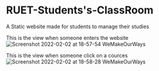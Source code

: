# RUET-Students's-ClassRoom
A Static website made for students to manage their studies

This is the view when someone enters the website
![Screenshot 2022-02-02 at 18-57-54 WeMakeOurWays](https://user-images.githubusercontent.com/73699852/152158731-909399f4-6ca2-4879-ab47-26f82b9d844b.png)

This is the view when someone click on a cources
![Screenshot 2022-02-02 at 18-58-28 WeMakeOurWays](https://user-images.githubusercontent.com/73699852/152158713-38d36d01-8101-4f3a-89cc-3d8aa7417b85.png)

